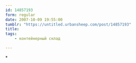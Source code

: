 ```yaml
---
id: 14857193
form: regular
date: 2007-10-09 19:55:00
tumblr: "https://untitled.urbansheep.com/post/14857193"
title:
tags:
    - контейнерный склад

---
```


<p>*</p>

